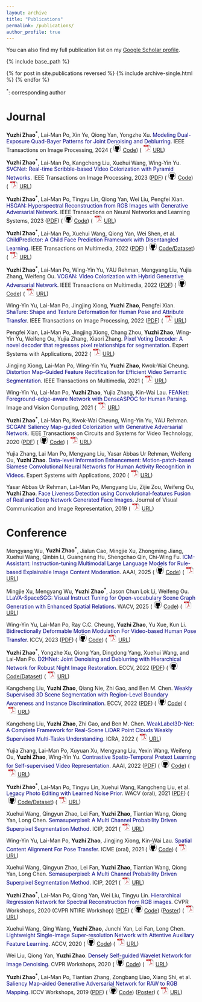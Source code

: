 ```yaml
---
layout: archive
title: "Publications"
permalink: /publications/
author_profile: true
---
```


You can also find my full publication list on my [Google Scholar profile](https://scholar.google.com/citations?user=OtoqVTIAAAAJ&hl=en).

{% include base_path %}

{% for post in site.publications reversed %}
  {% include archive-single.html %}
{% endfor %}

<sup>*</sup>: corresponding author

**Journal**
======

**Yuzhi Zhao<sup>*</sup>**, Lai-Man Po, Xin Ye, Qiong Yan, Yongzhe Xu. <font color='Navy'>Modeling Dual-Exposure Quad-Bayer Patterns for Joint Denoising and Deblurring</font>. IEEE Transactions on Image Processing, 2024 (<img src="../images/github_icon.png" width="20" height="20" hspace="5">[Code](https://github.com/zhaoyuzhi/QRNet)) (<img src="../images/pdf_icon.png" width="20" height="20" hspace="5">[URL](https://arxiv.org/abs/2412.07256))

**Yuzhi Zhao<sup>*</sup>**, Lai-Man Po, Kangcheng Liu, Xuehui Wang, Wing-Yin Yu. <font color='Navy'>SVCNet: Real-time Scribble-based Video Colorization with Pyramid Networks</font>. IEEE Transactions on Image Processing, 2023 ([PDF](../files/2023-SVCNet-Scribble-Based-Video-Colorization-Network-With-Temporal-Aggregation.pdf)) (<img src="../images/github_icon.png" width="20" height="20" hspace="5">[Code](https://github.com/zhaoyuzhi/SVCNet)) (<img src="../images/pdf_icon.png" width="20" height="20" hspace="5">[URL](https://ieeexplore.ieee.org/document/10198230))

**Yuzhi Zhao<sup>*</sup>**, Lai-Man Po, Tingyu Lin, Qiong Yan, Wei Liu, Pengfei Xian. <font color='Navy'>HSGAN: Hyperspectral Reconstruction from RGB Images with Generative Adversarial Network</font>. IEEE Transactions on Neural Networks and Learning Systems, 2023 ([PDF](../files/2023-HSGAN-Hyperspectral-Reconstruction-From-RGB-Images-With-Generative-Adversarial-Network.pdf)) (<img src="../images/github_icon.png" width="20" height="20" hspace="5">[Code](https://github.com/zhaoyuzhi/HSGAN)) (<img src="../images/pdf_icon.png" width="20" height="20" hspace="5">[URL](https://ieeexplore.ieee.org/document/10214426))

**Yuzhi Zhao<sup>*</sup>**, Lai-Man Po, Xuehui Wang, Qiong Yan, Wei Shen, et al. <font color='Navy'>ChildPredictor: A Child Face Prediction Framework with Disentangled Learning</font>. IEEE Transactions on Multimedia, 2022 ([PDF](../files/2022-ChildPredictor-A-Child-Face-Prediction-Framework-with-Disentangled-Learning.pdf)) (<img src="../images/github_icon.png" width="20" height="20" hspace="5">[Code/Dataset](https://github.com/zhaoyuzhi/ChildPredictor)) (<img src="../images/pdf_icon.png" width="20" height="20" hspace="5">[URL](https://ieeexplore.ieee.org/document/9749880))

**Yuzhi Zhao<sup>*</sup>**, Lai-Man Po, Wing-Yin Yu, YAU Rehman, Mengyang Liu, Yujia Zhang, Weifeng Ou. <font color='Navy'>VCGAN: Video Colorization with Hybrid Generative Adversarial Network</font>. IEEE Transactions on Multimedia, 2022 ([PDF](../files/2022-VCGAN-Video-Colorization-with-Hybrid-Generative-Adversarial-Network.pdf)) (<img src="../images/github_icon.png" width="20" height="20" hspace="5">[Code](https://github.com/zhaoyuzhi/VCGAN)) (<img src="../images/pdf_icon.png" width="20" height="20" hspace="5">[URL](https://ieeexplore.ieee.org/abstract/document/9721653))

Wing-Yin Yu, Lai-Man Po, Jingjing Xiong, **Yuzhi Zhao**, Pengfei Xian. <font color='Navy'>ShaTure: Shape and Texture Deformation for Human Pose and Attribute Transfer</font>. IEEE Transactions on Image Processing, 2022 ([PDF](../files/2022-ShaTure-Shape-and-Texture-Deformation-for-Human-Pose-and-Attribute-Transfer.pdf)) (<img src="../images/pdf_icon.png" width="20" height="20" hspace="5">[URL](https://ieeexplore.ieee.org/document/9733197))

Pengfei Xian, Lai-Man Po, Jingjing Xiong, Chang Zhou, **Yuzhi Zhao**, Wing-Yin Yu, Weifeng Ou, Yujia Zhang, Xiaori Zhang. <font color='Navy'>Pixel Voting Decoder: A novel decoder that regresses pixel relationships for segmentation</font>. Expert Systems with Applications, 2022 (<img src="../images/pdf_icon.png" width="20" height="20" hspace="5">[URL](https://www.sciencedirect.com/science/article/pii/S0957417421017255#!))

Jingjing Xiong, Lai-Man Po, Wing-Yin Yu, **Yuzhi Zhao**, Kwok-Wai Cheung. <font color='Navy'>Distortion Map-Guided Feature Rectification for Efficient Video Semantic Segmentation</font>. IEEE Transactions on Multimedia, 2021 (<img src="../images/pdf_icon.png" width="20" height="20" hspace="5">[URL](https://ieeexplore.ieee.org/document/9653832))

Wing-Yin Yu, Lai-Man Po, **Yuzhi Zhao**, Yujia Zhang, Kin-Wai Lau. <font color='Navy'>FEANet: Foreground-edge-aware Network with DenseASPOC for Human Parsing</font>. Image and Vision Computing, 2021 (<img src="../images/pdf_icon.png" width="20" height="20" hspace="5">[URL](https://pdf.sciencedirectassets.com/271526/1-s2.0-S0262885621X00042/1-s2.0-S0262885621000500/main.pdf?X-Amz-Security-Token=IQoJb3JpZ2luX2VjEBYaCXVzLWVhc3QtMSJHMEUCIQCIz8RiRcxIDOz79O87eIb1VVHBQ3qkr8mQZ9Eq1OFVEwIgApqFE%2BhyEFEVJLPFMG75OSx1vGzSx3Sn6BD3T8SKWU4q%2BgMIPxAEGgwwNTkwMDM1NDY4NjUiDPoo14Fl4MV%2FkuiyQCrXA3DMEZ4mKqzIGqyuN7j4k94erDyT8HPMHLEnaKFDBGxCMozRTH%2F1MKBmnw1gSGx0QJAQCQGyH9GBmoXX53ndy9UQSZXcqJGtoQva0s3k0T2bYHRbxXl1fKLC298IZGUlJ8TxHiTJCBghP4zo39iGR%2BB3IPko2M8E8OgOBs7Nh9Sr6wu5FyNhnEy2mXVHLRV2HoWFjOXaQ4OWjj%2BQyCewF%2Bm%2BFpX3G2Mfuto14hjL%2FK4MQO19ZNOX3RlHbTy%2B4E95N9sW7qubycwb0JHWTprt1IibRDoSdAgLuVnFg%2BgO6s08GEeofD1USROpQ0HSf2HiPukZ2LXJIx3rdFhZEBLzVac%2F9Dd1Q9Ls0pS%2BS8F0gK8aFk4L%2FLqZDrpcRkw1GbK0i29WIlWnzzBXjXzBAP2sqe%2FuwC6%2F2Kj4xQdMja7R6pBkc6WcqSH1NbO4mDKgybpCZRaF24Z3jMBDha9%2BoHKsXHm6Q4XZDgsZmbfONEtYu5ZBvjTuPqdsiSqdVk9zgkLBK1H2gqDLD1lkALr%2Bor9iEo01lGtFXvhkf5X%2BMe1X56%2FtycOLIF5lDZzuuKPAmpf6hADOphlYULSBh8LdmBtQ%2BI8Whv7vfz2pzI8528%2FKrVRevZ53x9inoDCtzeKIBjqlAW2%2FJYJD4vP2xerTZsaW8VqAm0SkGGzY9zBEbhw0kAMyeY%2FmlPh%2FOjNwCdyfXuQ9dXxNsASNVTzaEUbREaNDEBDEg8U%2FiAcj%2BnyMsU1dAVdPHdqTj4rPlk7xCFaArXGZcv%2Fz45EwHbo%2FYeNMEWxHrd9hFJAtD4mbwvd6OwohjLtdBzdOrKPmWNL5LPKD463m3E4HJ9EApb00s9o0bVEY8bHYAo%2BIug%3D%3D&X-Amz-Algorithm=AWS4-HMAC-SHA256&X-Amz-Date=20210815T065004Z&X-Amz-SignedHeaders=host&X-Amz-Expires=300&X-Amz-Credential=ASIAQ3PHCVTYXW6TWSMM%2F20210815%2Fus-east-1%2Fs3%2Faws4_request&X-Amz-Signature=4bf8f5f0d3f3231b1f10feb740a0296ff2c9aedaafd49c1740378f37dd0da3d4&hash=c8a5f226a64afcd4827181c519d2f0cb6c33808d5eb7206d23a83bcb3b47d26c&host=68042c943591013ac2b2430a89b270f6af2c76d8dfd086a07176afe7c76c2c61&pii=S0262885621000500&tid=spdf-5e01928d-773b-4cc6-9496-c8e2ae33281d&sid=a51042db745c0546164adb45c7acc24d0db1gxrqa&type=client))

**Yuzhi Zhao<sup>*</sup>**, Lai-Man Po, Kwok-Wai Cheung, Wing-Yin Yu, YAU Rehman. <font color='Navy'>SCGAN: Saliency Map-guided Colorization with Generative Adversarial Network</font>. IEEE Transactions on Circuits and Systems for Video Technology, 2020 ([PDF](../files/2020-SCGAN-Saliency-Map-guided-Colorization-with-Generative-Adversarial-Network.pdf)) (<img src="../images/github_icon.png" width="20" height="20" hspace="5">[Code](https://github.com/zhaoyuzhi/Semantic-Colorization-GAN)) (<img src="../images/pdf_icon.png" width="20" height="20" hspace="5">[URL](https://ieeexplore.ieee.org/stamp/stamp.jsp?tp=&arnumber=9257445))

Yujia Zhang, Lai Man Po, Mengyang Liu, Yasar Abbas Ur Rehman, Weifeng Ou, **Yuzhi Zhao**. <font color='Navy'>Data-level Information Enhancement: Motion-patch-based Siamese Convolutional Neural Networks for Human Activity Recognition in Videos</font>. Expert Systems with Applications, 2020 (<img src="../images/pdf_icon.png" width="20" height="20" hspace="5">[URL](https://www.sciencedirect.com/science/article/pii/S0957417420300294))

Yasar Abbas Ur Rehman, Lai-Man Po, Mengyang Liu, Zijie Zou, Weifeng Ou, **Yuzhi Zhao**. <font color='Navy'>Face Liveness Detection using Convolutional-features Fusion of Real and Deep Network Generated Face Images</font>. Journal of Visual Communication and Image Representation, 2019 (<img src="../images/pdf_icon.png" width="20" height="20" hspace="5">[URL](https://www.sciencedirect.com/science/article/pii/S1047320319300641?via%3Dihub))

**Conference**
======

Mengyang Wu, **Yuzhi Zhao<sup>*</sup>**, Jialun Cao, Mingjie Xu, Zhongming Jiang, Xuehui Wang, Qinbin Li, Guangneng Hu, Shengchao Qin, Chi-Wing Fu. <font color='Navy'>ICM-Assistant: Instruction-tuning Multimodal Large Language Models for Rule-based Explainable Image Content Moderation</font>. AAAI, 2025 (<img src="../images/github_icon.png" width="20" height="20" hspace="5">[Code](https://github.com/zhaoyuzhi/ICM-Assistant)) (<img src="../images/pdf_icon.png" width="20" height="20" hspace="5">[URL](https://arxiv.org/abs/2412.18216))

Mingjie Xu, Mengyang Wu, **Yuzhi Zhao<sup>*</sup>**, Jason Chun Lok Li, Weifeng Ou. <font color='Navy'>LLaVA-SpaceSGG: Visual Instruct Tuning for Open-vocabulary Scene Graph Generation with Enhanced Spatial Relations</font>. WACV, 2025 (<img src="../images/github_icon.png" width="20" height="20" hspace="5">[Code](https://github.com/Endlinc/LLaVA-SpaceSGG)) (<img src="../images/pdf_icon.png" width="20" height="20" hspace="5">[URL](https://arxiv.org/abs/2412.06322))

Wing-Yin Yu, Lai-Man Po, Ray C.C. Cheung, **Yuzhi Zhao**, Yu Xue, Kun Li. <font color='Navy'>Bidirectionally Deformable Motion Modulation For Video-based Human Pose Transfer</font>. ICCV, 2023 ([PDF](../files/2023-Bidirectionally-Deformable-Motion-Modulation-For-Video-based-Human-Pose-Transfer.pdf)) (<img src="../images/github_icon.png" width="20" height="20" hspace="5">[Code](https://github.com/rocketappslab/bdmm)) (<img src="../images/pdf_icon.png" width="20" height="20" hspace="5">[URL](https))

**Yuzhi Zhao<sup>*</sup>**, Yongzhe Xu, Qiong Yan, Dingdong Yang, Xuehui Wang, and Lai-Man Po. <font color='Navy'>D2HNet: Joint Denoising and Deblurring with Hierarchical Network for Robust Night Image Restoration</font>. ECCV, 2022 ([PDF](../files/2022-D2HNet-Joint-Denoising-and-Deblurring-with-Hierarchical-Network-for-Robust-Night-Image-Restoration)) (<img src="../images/github_icon.png" width="20" height="20" hspace="5">[Code/Dataset](https://github.com/zhaoyuzhi/D2HNet)) (<img src="../images/pdf_icon.png" width="20" height="20" hspace="5">[URL](https://arxiv.org/pdf/2207.03294.pdf))

Kangcheng Liu, **Yuzhi Zhao**, Qiang Nie, Zhi Gao, and Ben M. Chen. <font color='Navy'>Weakly Supervised 3D Scene Segmentation with Region-Level Boundary Awareness and Instance Discrimination</font>. ECCV, 2022 ([PDF](../files/2022-Weakly-Supervised-3D-Scene-Segmentation-with-Region-Level-Boundary-Awareness-and-Instance-Discrimination.pdf)) (<img src="../images/github_icon.png" width="20" height="20" hspace="5">[Code](https://github.com/Smart-Robotics-Scientist/Weakly-Supervised-3D)) (<img src="../images/pdf_icon.png" width="20" height="20" hspace="5">[URL](https://www.ecva.net/papers/eccv_2022/papers_ECCV/papers/136880036.pdf))

Kangcheng Liu, **Yuzhi Zhao**, Zhi Gao, and Ben M. Chen. <font color='Navy'>WeakLabel3D-Net: A Complete Framework for Real-Scene LiDAR Point Clouds Weakly Supervised Multi-Tasks Understanding</font>. ICRA, 2022 (<img src="../images/pdf_icon.png" width="20" height="20" hspace="5">[URL](https://ieeexplore.ieee.org/stamp/stamp.jsp?arnumber=9811959))

Yujia Zhang, Lai-Man Po, Xuyuan Xu, Mengyang Liu, Yexin Wang, Weifeng Ou, **Yuzhi Zhao**, Wing-Yin Yu. <font color='Navy'>Contrastive Spatio-Temporal Pretext Learning for Self-supervised Video Representation</font>. AAAI, 2022 ([PDF](2022-Contrastive-Spatio-Temporal-Pretext-Learning-for-Self-supervised-Video-Representation)) (<img src="../images/github_icon.png" width="20" height="20" hspace="5">[Code](https://github.com/KT27-A/CSTP)) (<img src="../images/pdf_icon.png" width="20" height="20" hspace="5">[URL](https://ojs.aaai.org/index.php/AAAI/article/view/20248))

**Yuzhi Zhao<sup>*</sup>**, Lai-Man Po, Tingyu Lin, Xuehui Wang, Kangcheng Liu, et al. <font color='Navy'>Legacy Photo Editing with Learned Noise Prior</font>. WACV (oral), 2021 ([PDF](../files/2021-Legacy-Photo-Editing-with-Learned-Noise-Prior.pdf)) (<img src="../images/github_icon.png" width="20" height="20" hspace="5">[Code/Dataset](https://github.com/zhaoyuzhi/Legacy-Photo-Editing-with-Learned-Noise-Prior)) (<img src="../images/pdf_icon.png" width="20" height="20" hspace="5">[URL](https://openaccess.thecvf.com/content/WACV2021/papers/Zhao_Legacy_Photo_Editing_With_Learned_Noise_Prior_WACV_2021_paper.pdf))

Xuehui Wang, Qingyun Zhao, Lei Fan, **Yuzhi Zhao**, Tiantian Wang, Qiong Yan, Long Chen. <font color='Navy'>Semasuperpixel: A Multi Channel Probability Driven Superpixel Segmentation Method</font>. ICIP, 2021 (<img src="../images/pdf_icon.png" width="20" height="20" hspace="5">[URL](https://ieeexplore.ieee.org/document/9506437))

Wing-Yin Yu, Lai-Man Po, **Yuzhi Zhao**, Jingjing Xiong, Kin-Wai Lau. <font color='Navy'>Spatial Content Alignment For Pose Transfer</font>. ICME (oral), 2021 (<img src="../images/github_icon.png" width="20" height="20" hspace="5">[Code](https://github.com/rocketappslab/SCA-GAN)) (<img src="../images/pdf_icon.png" width="20" height="20" hspace="5">[URL](https://ieeexplore.ieee.org/stamp/stamp.jsp?tp=&arnumber=9428146))

Xuehui Wang, Qingyun Zhao, Lei Fan, **Yuzhi Zhao**, Tiantian Wang, Qiong Yan, Long Chen. <font color='Navy'>Semasuperpixel: A Multi Channel Probability Driven Superpixel Segmentation Method</font>. ICIP, 2021 (<img src="../images/pdf_icon.png" width="20" height="20" hspace="5">[URL](https://ieeexplore.ieee.org/stamp/stamp.jsp?tp=&arnumber=9506437))

**Yuzhi Zhao<sup>*</sup>**, Lai-Man Po, Qiong Yan, Wei Liu, Tingyu Lin. <font color='Navy'>Hierarchical Regression Network for Spectral Reconstruction from RGB images</font>. CVPR Workshops, 2020 (CVPR NTIRE Workshop) ([PDF](../files/2020-Hierarchical-Regression-Network-for-Spectral-Reconstruction-from-RGB-Images.pdf)) (<img src="../images/github_icon.png" width="20" height="20" hspace="5">[Code](https://github.com/zhaoyuzhi/Hierarchical-Regression-Network-for-Spectral-Reconstruction-from-RGB-Images)) ([Poster](https://github.com/zhaoyuzhi/Hierarchical-Regression-Network-for-Spectral-Reconstruction-from-RGB-Images/blob/master/img/poster.png)) (<img src="../images/pdf_icon.png" width="20" height="20" hspace="5">[URL](https://openaccess.thecvf.com/content_CVPRW_2020/papers/w31/Zhao_Hierarchical_Regression_Network_for_Spectral_Reconstruction_From_RGB_Images_CVPRW_2020_paper.pdf))

Xuehui Wang, Qing Wang, **Yuzhi Zhao**, Junchi Yan, Lei Fan, Long Chen. <font color='Navy'>Lightweight Single-image Super-resolution Network with Attentive Auxiliary Feature Learning</font>. ACCV, 2020  (<img src="../images/github_icon.png" width="20" height="20" hspace="5">[Code](https://github.com/wxxxxxxh/A2F-SR)) (<img src="../images/pdf_icon.png" width="20" height="20" hspace="5">[URL](https://openaccess.thecvf.com/content/ACCV2020/papers/Wang_Lightweight_Single-Image_Super-Resolution_Network_with_Attentive_Auxiliary_Feature_Learning_ACCV_2020_paper.pdf))

Wei Liu, Qiong Yan, **Yuzhi Zhao**. <font color='Navy'>Densely Self-guided Wavelet Network for Image Denoising</font>. CVPR Workshops, 2020 (<img src="../images/github_icon.png" width="20" height="20" hspace="5">[Code](https://github.com/zhaoyuzhi/DSWN)) (<img src="../images/pdf_icon.png" width="20" height="20" hspace="5">[URL](https://openaccess.thecvf.com/content_CVPRW_2020/papers/w31/Liu_Densely_Self-Guided_Wavelet_Network_for_Image_Denoising_CVPRW_2020_paper.pdf))

**Yuzhi Zhao<sup>*</sup>**, Lai-Man Po, Tiantian Zhang, Zongbang Liao, Xiang Shi, et al. <font color='Navy'>Saliency Map-aided Generative Adversarial Network for RAW to RGB Mapping</font>. ICCV Workshops, 2019 ([PDF](../files/2019-Saliency-Map-aided-Generative-Adversarial-Network-for-RAW-to-RGB-Mapping.pdf)) (<img src="../images/github_icon.png" width="20" height="20" hspace="5">[Code](https://github.com/zhaoyuzhi/RAW2RGB-GAN)) ([Poster](https://github.com/zhaoyuzhi/RAW2RGB-GAN/blob/master/poster/poster.png)) (<img src="../images/pdf_icon.png" width="20" height="20" hspace="5">[URL](https://ieeexplore.ieee.org/stamp/stamp.jsp?tp=&arnumber=9022028))
